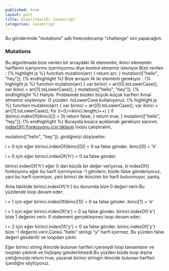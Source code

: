 ```yaml
---
published: true
layout: post
title: Algoritma(VI) Javascript
categories: Javascript
---
```

Bu gönderimde "mutations" adlı freecodecamp "challange" sini yapacağım.

### Mutations

Bu algoritmada bize verilen bir arraydaki ilk elementin, ikinci elementin harflerini içeriyormu içermiyormu diye kontrol etmemiz isteniyor.Bize verilen : 
{% highlight js %}
function mutation(arr) {
  return arr;
}
mutation(["hello", "hey"]);
{% endhighlight %}
Bize arrayın ilk iki elementi gerekiyor :
{% highlight js %}
function mutation(arr) {
  var birinci = arr[0].toLowerCase();
  var ikinci = arr[1].toLowerCase();
  }
mutation(["hello", "hey"]);
{% endhighlight %}
Haliyle. Problemde bizden büyük-küçük harfleri ihmal etmemiz söyleniyor. O yüzden .toLowerCase kullanıyoruz.
{% highlight js %}
function mutation(arr) {
  var birinci = arr[0].toLowerCase();
  var ikinci = arr[1].toLowerCase();
  for (i=0;i<ikinci.length;i++) {
    if (birinci.indexOf(ikinci[i]) < 0)
      return false;
  }
  return true;
 }
mutation(["hello", "hey"]);
{% endhighlight %}
Burayıda kısaca açıklamak gerekiyor sanırım. [indexOf() Fonkisyonu için tıklayın](https://developer.mozilla.org/en-US/docs/Web/JavaScript/Reference/Global_Objects/String/indexOf)
loopu çalıştıralım, 

mutation(["hello", "hey"]); girdiğimizi düşünelim:

i = 0 için eğer birinci.indexOf(ikinci[0]) < 0 sa false gönder. ikinci[0] = 'h'


i = 0 için eğer birinci.indexOf('h') < 0 sa false gönder.


birinci.indexOf('h') eğer 0 dan küçük bir değer veriyorsa, ki indexOf() fonksiyonu eğer bu harfi içermiyorsa -1 gönderir, bizde false gönderiyoruz, yani bu harfi içermiyor, yani birinci de ikincinin bir harfi bulunmuyor, yanlış.

Ama tabikide birinci.indexOf('h') bu durumda bize 0 değeri verir.Bu yüzdende loop devam eder:

i = 1 için eğer birinci.indexOf(ikinci[1]) < 0 sa false gönder. ikinci[1] = 'e'

i = 1 için eğer birinci.indexOf('e') < 0 sa false gönder. 
birinci.indexOf('e') bize 1 değerini verir. If statement gerçekleşmez loop devam eder;

i = 2 için eğer birinci.indexOf('y') < 0 sa false gönder. 
birinc.indexOf('y') bize -1 değerini verir.Çünkü "hello" stringi "y" harfi içermez. Bu yüzden false değeri gönderilir ve loopdan çıkılır. 

Eğer birinci string ikincide bulunan harfleri içerseydi loop tamamlanır ve looptan çıkılırdı ve hiçbişey gönderilmezdi.Bu yüzden bizde loop dışına çıktığımızda return true; yazarak birinci stringin ikincide bulunan harfleri içerdiğini söylüyoruz.
